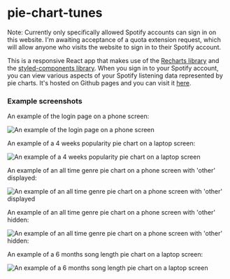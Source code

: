 # pie-chart-tunes

Note: Currently only specifically allowed Spotify accounts can sign in on this website. I'm awaiting acceptance of a quota extension request, which will allow anyone who visits the website to sign in to their Spotify account.

This is a responsive React app that makes use of the [Recharts library](https://recharts.org/) and the [styled-components library](https://styled-components.com/). When you sign in to your Spotify account, you can view various aspects of your Spotify listening data represented by pie charts. It's hosted on Github pages and you can visit it [here](https://katie-ar.github.io/pie-chart-tunes/).

### Example screenshots

An example of the login page on a phone screen:

![An example of the login page on a phone screen](https://github.com/katie-ar/pie-chart-tunes/assets/148056793/190bfe2c-a837-47f5-84f6-3cf7197c6eab)

An example of a 4 weeks popularity pie chart on a laptop screen:

![An example of a 4 weeks popularity pie chart on a laptop screen](https://github.com/katie-ar/pie-chart-tunes/assets/148056793/f88e6890-cf83-4ce4-b23f-ee4b5f107f6b)

An example of an all time genre pie chart on a phone screen with 'other' displayed:

![An example of an all time genre pie chart on a phone screen with 'other' displayed](https://github.com/katie-ar/pie-chart-tunes/assets/148056793/3c40a425-e085-4a59-831f-a4983c2fb504")

An example of an all time genre pie chart on a phone screen with 'other' hidden:

![An example of an all time genre pie chart on a phone screen with 'other' hidden:](https://github.com/katie-ar/pie-chart-tunes/assets/148056793/b349ac34-9070-4bdf-90f4-9a28289c93dd)

An example of a 6 months song length pie chart on a laptop screen:

![An example of a 6 months song length pie chart on a laptop screen](https://github.com/katie-ar/pie-chart-tunes/assets/148056793/889a390f-9dd7-461f-a5f1-39f8ff78ddbc)








